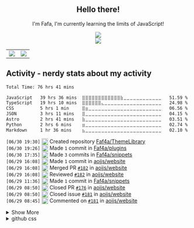 <div align="center">

## Hello there!

I'm Fafa, I'm currently learning the limits of JavaScript!

<img src="https://skillicons.dev/icons?i=astro,bash,cloudflare,git,html,js,md,nextjs,nodejs&perline=12" />
<br />
<img src="https://skillicons.dev/icons?i=discord,discordjs,github,pnpm,vscode&perline=12" />
<br />
    <table>
        <tr>
            <td style="padding=0;width=50%;">
                <img src="https://github-readme-stats.vercel.app/api?username=faf4a&hide=contribs&title_color=4F8CC9&text_color=9f9f9f&show_icons=true&bg_color=00000000&hide_border=true&icon_color=4F8CC9&hide_title=true&count_private=true" />
            </td>
            <td style="padding=0;width=50%;">
                <img src="https://github-readme-stats.vercel.app/api/top-langs/?username=faf4a&hide=commits&title_color=4F8CC9&text_color=9f9f9f&layout=compact&show_icons=true&bg_color=00000000&hide_border=true&icon_color=00000000&count_private=true" />
            </td>
        </tr>
    </table>
</div>

## Activity - nerdy stats about my activity
<!--START_SECTION:waka-->

```txt
Total Time: 76 hrs 41 mins

JavaScript   39 hrs 36 mins  ⣿⣿⣿⣿⣿⣿⣿⣿⣿⣿⣿⣿⣷⣀⣀⣀⣀⣀⣀⣀⣀⣀⣀⣀⣀   51.59 %
TypeScript   19 hrs 10 mins  ⣿⣿⣿⣿⣿⣿⣄⣀⣀⣀⣀⣀⣀⣀⣀⣀⣀⣀⣀⣀⣀⣀⣀⣀⣀   24.98 %
CSS          5 hrs 1 min     ⣿⣶⣀⣀⣀⣀⣀⣀⣀⣀⣀⣀⣀⣀⣀⣀⣀⣀⣀⣀⣀⣀⣀⣀⣀   06.56 %
JSON         3 hrs 11 mins   ⣿⣀⣀⣀⣀⣀⣀⣀⣀⣀⣀⣀⣀⣀⣀⣀⣀⣀⣀⣀⣀⣀⣀⣀⣀   04.15 %
Astro        2 hrs 41 mins   ⣷⣀⣀⣀⣀⣀⣀⣀⣀⣀⣀⣀⣀⣀⣀⣀⣀⣀⣀⣀⣀⣀⣀⣀⣀   03.51 %
Python       2 hrs 6 mins    ⣶⣀⣀⣀⣀⣀⣀⣀⣀⣀⣀⣀⣀⣀⣀⣀⣀⣀⣀⣀⣀⣀⣀⣀⣀   02.74 %
Markdown     1 hr 36 mins    ⣦⣀⣀⣀⣀⣀⣀⣀⣀⣀⣀⣀⣀⣀⣀⣀⣀⣀⣀⣀⣀⣀⣀⣀⣀   02.10 %
```

<!--END_SECTION:waka-->

<!--START_SECTION:activity-->
`[06/30 19:30]` <img alt="➕" src="https://github.com/cheesits456/github-activity-readme/raw/master/icons/create-repo.png" align="top" height="18"> Created repository [Faf4a/ThemeLibrary](https://github.com/Faf4a/ThemeLibrary)  
`[06/30 19:26]` <img alt="📝" src="https://github.com/cheesits456/github-activity-readme/raw/master/icons/commit.png" align="top" height="18"> Made `1` commit in [Faf4a/plugins](https://github.com/Faf4a/plugins)  
`[06/30 17:35]` <img alt="📝" src="https://github.com/cheesits456/github-activity-readme/raw/master/icons/commit.png" align="top" height="18"> Made `3` commits in [Faf4a/snippets](https://github.com/Faf4a/snippets)  
`[06/29 16:08]` <img alt="📝" src="https://github.com/cheesits456/github-activity-readme/raw/master/icons/commit.png" align="top" height="18"> Made `1` commit in [aoijs/website](https://github.com/aoijs/website)  
`[06/29 16:08]` <img alt="🎉" src="https://github.com/cheesits456/github-activity-readme/raw/master/icons/merge.png" align="top" height="18"> Merged PR [`#182`](https://github.com//aoijs/website/pull/182 'Update textSplitMap.md') in [aoijs/website](https://github.com/aoijs/website)  
`[06/29 16:08]` <img alt="🔍" src="https://github.com/cheesits456/github-activity-readme/raw/master/icons/review.png" align="top" height="18"> Reviewed [`#182`](https://github.com//aoijs/website/pull/182 'Update textSplitMap.md') in [aoijs/website](https://github.com/aoijs/website)  
`[06/29 11:36]` <img alt="📝" src="https://github.com/cheesits456/github-activity-readme/raw/master/icons/commit.png" align="top" height="18"> Made `1` commit in [Faf4a/snippets](https://github.com/Faf4a/snippets)  
`[06/29 08:50]` <img alt="❌" src="https://github.com/cheesits456/github-activity-readme/raw/master/icons/pr-close.png" align="top" height="18"> Closed PR [`#176`](https://github.com//aoijs/website/pull/176 'Update textSplitMap.md') in [aoijs/website](https://github.com/aoijs/website)  
`[06/29 08:50]` <img alt="❗️" src="https://github.com/cheesits456/github-activity-readme/raw/master/icons/issue.png" align="top" height="18"> Closed issue [`#181`](https://github.com//aoijs/website/issues/181 'Ban Appeal') in [aoijs/website](https://github.com/aoijs/website)  
`[06/29 08:45]` <img alt="🗣" src="https://github.com/cheesits456/github-activity-readme/raw/master/icons/comment.png" align="top" height="18"> Commented on [`#181`](https://github.com//aoijs/website/issues/181 'Ban Appeal') in [aoijs/website](https://github.com/aoijs/website)  

<details><summary>Show More</summary>

`[06/29 08:15]` <img alt="🗣" src="https://github.com/cheesits456/github-activity-readme/raw/master/icons/comment.png" align="top" height="18"> Commented on [`#181`](https://github.com//aoijs/website/issues/181 'Ban Appeal') in [aoijs/website](https://github.com/aoijs/website)  
`[06/29 05:26]` <img alt="📝" src="https://github.com/cheesits456/github-activity-readme/raw/master/icons/commit.png" align="top" height="18"> Made `24` commits in [Faf4a/Vencord](https://github.com/Faf4a/Vencord)  
`[06/28 16:44]` <img alt="✅" src="https://github.com/cheesits456/github-activity-readme/raw/master/icons/pr-open.png" align="top" height="18"> Opened PR [`#620`](https://github.com//aoijs/aoi.js/pull/620 'fix: stopTimeout') in [aoijs/aoi.js](https://github.com/aoijs/aoi.js)  
`[06/28 16:43]` <img alt="📂" src="https://github.com/cheesits456/github-activity-readme/raw/master/icons/create-branch.png" align="top" height="18"> Created branch [`timeout-fix`](https://github.com/aoijs/aoi.js/tree/timeout-fix) in [aoijs/aoi.js](https://github.com/aoijs/aoi.js)  
`[06/28 15:58]` <img alt="✅" src="https://github.com/cheesits456/github-activity-readme/raw/master/icons/pr-open.png" align="top" height="18"> Opened PR [`#619`](https://github.com//aoijs/aoi.js/pull/619 'fix: $clear function') in [aoijs/aoi.js](https://github.com/aoijs/aoi.js)  
`[06/28 15:58]` <img alt="📂" src="https://github.com/cheesits456/github-activity-readme/raw/master/icons/create-branch.png" align="top" height="18"> Created branch [`Faf4a-patch-1`](https://github.com/aoijs/aoi.js/tree/Faf4a-patch-1) in [aoijs/aoi.js](https://github.com/aoijs/aoi.js)  
`[06/28 13:49]` <img alt="❗️" src="https://github.com/cheesits456/github-activity-readme/raw/master/icons/issue.png" align="top" height="18"> Opened issue [`#32`](https://github.com//madewithai/madewithai/issues/32 'Getting Spammed with Invites') in [madewithai/madewithai](https://github.com/madewithai/madewithai)  
`[06/28 07:43]` <img alt="❗️" src="https://github.com/cheesits456/github-activity-readme/raw/master/icons/issue.png" align="top" height="18"> Closed issue [`#618`](https://github.com//aoijs/aoi.js/issues/618 'Bug: conditions checks break with vars which are not changed from the default value (6.8.0)') in [aoijs/aoi.js](https://github.com/aoijs/aoi.js)  
`[06/25 14:10]` <img alt="⭐" src="https://github.com/cheesits456/github-activity-readme/raw/master/icons/star.png" align="top" height="18"> Starred [discord/discord-api-docs](https://github.com/discord/discord-api-docs)  
`[06/25 13:17]` <img alt="📝" src="https://github.com/cheesits456/github-activity-readme/raw/master/icons/commit.png" align="top" height="18"> Made `1` commit in [Faf4a/plugins](https://github.com/Faf4a/plugins)  
`[06/25 13:01]` <img alt="📝" src="https://github.com/cheesits456/github-activity-readme/raw/master/icons/commit.png" align="top" height="18"> Made `3` commits in [Faf4a/Vencord](https://github.com/Faf4a/Vencord)  
`[06/24 18:31]` <img alt="⭐" src="https://github.com/cheesits456/github-activity-readme/raw/master/icons/star.png" align="top" height="18"> Starred [Vencord/Docs](https://github.com/Vencord/Docs)  
`[06/24 18:21]` <img alt="📝" src="https://github.com/cheesits456/github-activity-readme/raw/master/icons/commit.png" align="top" height="18"> Made `2` commits in [Faf4a/plugins](https://github.com/Faf4a/plugins)  
`[06/22 18:06]` <img alt="🗣" src="https://github.com/cheesits456/github-activity-readme/raw/master/icons/comment.png" align="top" height="18"> Commented on [`#2611`](https://github.com//Vendicated/Vencord/issues/2611 'When vencord on android?') in [Vendicated/Vencord](https://github.com/Vendicated/Vencord)  
`[06/21 23:43]` <img alt="📝" src="https://github.com/cheesits456/github-activity-readme/raw/master/icons/commit.png" align="top" height="18"> Made `19` commits in [Faf4a/Vencord](https://github.com/Faf4a/Vencord)  
`[06/21 01:01]` <img alt="📝" src="https://github.com/cheesits456/github-activity-readme/raw/master/icons/commit.png" align="top" height="18"> Made `1` commit in [Faf4a/aoi.mongo](https://github.com/Faf4a/aoi.mongo)  
`[06/20 16:08]` <img alt="📝" src="https://github.com/cheesits456/github-activity-readme/raw/master/icons/commit.png" align="top" height="18"> Made `1` commit in [Faf4a/snippets](https://github.com/Faf4a/snippets)  
`[06/20 06:29]` <img alt="📝" src="https://github.com/cheesits456/github-activity-readme/raw/master/icons/commit.png" align="top" height="18"> Made `1` commit in [Faf4a/plugins](https://github.com/Faf4a/plugins)  
`[06/20 06:15]` <img alt="📝" src="https://github.com/cheesits456/github-activity-readme/raw/master/icons/commit.png" align="top" height="18"> Made `3` commits in [Faf4a/snippets](https://github.com/Faf4a/snippets)  
`[06/20 00:52]` <img alt="❗️" src="https://github.com/cheesits456/github-activity-readme/raw/master/icons/issue.png" align="top" height="18"> Closed issue [`#617`](https://github.com//aoijs/aoi.js/issues/617 'Bug: $roundTenth') in [aoijs/aoi.js](https://github.com/aoijs/aoi.js)  
`[06/19 23:29]` <img alt="📝" src="https://github.com/cheesits456/github-activity-readme/raw/master/icons/commit.png" align="top" height="18"> Made `2` commits in [Faf4a/plugins](https://github.com/Faf4a/plugins)  
`[06/19 05:52]` <img alt="⭐" src="https://github.com/cheesits456/github-activity-readme/raw/master/icons/star.png" align="top" height="18"> Starred [Saltssaumure/ClassUpdate](https://github.com/Saltssaumure/ClassUpdate)  
`[06/19 05:31]` <img alt="📝" src="https://github.com/cheesits456/github-activity-readme/raw/master/icons/commit.png" align="top" height="18"> Made `12` commits in [Faf4a/Vencord](https://github.com/Faf4a/Vencord)  
`[06/18 23:25]` <img alt="📝" src="https://github.com/cheesits456/github-activity-readme/raw/master/icons/commit.png" align="top" height="18"> Made `1` commit in [aoijs/website](https://github.com/aoijs/website)  
`[06/18 22:28]` <img alt="🎉" src="https://github.com/cheesits456/github-activity-readme/raw/master/icons/merge.png" align="top" height="18"> Merged PR [`#180`](https://github.com//aoijs/website/pull/180 'Update roundTenth.md') in [aoijs/website](https://github.com/aoijs/website)  
`[06/18 22:28]` <img alt="📝" src="https://github.com/cheesits456/github-activity-readme/raw/master/icons/commit.png" align="top" height="18"> Made `1` commit in [aoijs/website](https://github.com/aoijs/website)  
`[06/18 22:28]` <img alt="🔍" src="https://github.com/cheesits456/github-activity-readme/raw/master/icons/review.png" align="top" height="18"> Reviewed [`#180`](https://github.com//aoijs/website/pull/180 'Update roundTenth.md') in [aoijs/website](https://github.com/aoijs/website)  
`[06/18 21:45]` <img alt="⭐" src="https://github.com/cheesits456/github-activity-readme/raw/master/icons/star.png" align="top" height="18"> Starred [HiDeoo/starlight-versions](https://github.com/HiDeoo/starlight-versions)  
`[06/18 01:17]` <img alt="⭐" src="https://github.com/cheesits456/github-activity-readme/raw/master/icons/star.png" align="top" height="18"> Starred [esmBot/esmBot](https://github.com/esmBot/esmBot)  
`[06/17 18:08]` <img alt="📝" src="https://github.com/cheesits456/github-activity-readme/raw/master/icons/commit.png" align="top" height="18"> Made `2` commits in [aoijs/aoi.dashboard](https://github.com/aoijs/aoi.dashboard)  
`[06/17 18:08]` <img alt="🎉" src="https://github.com/cheesits456/github-activity-readme/raw/master/icons/merge.png" align="top" height="18"> Merged PR [`#30`](https://github.com//aoijs/aoi.dashboard/pull/30 'Added footer on main page') in [aoijs/aoi.dashboard](https://github.com/aoijs/aoi.dashboard)  
`[06/17 15:14]` <img alt="📝" src="https://github.com/cheesits456/github-activity-readme/raw/master/icons/commit.png" align="top" height="18"> Made `1` commit in [aoijs/website](https://github.com/aoijs/website)  
`[06/17 15:14]` <img alt="🎉" src="https://github.com/cheesits456/github-activity-readme/raw/master/icons/merge.png" align="top" height="18"> Merged PR [`#179`](https://github.com//aoijs/website/pull/179 'Update queue.md') in [aoijs/website](https://github.com/aoijs/website)  
`[06/17 14:18]` <img alt="🔍" src="https://github.com/cheesits456/github-activity-readme/raw/master/icons/review.png" align="top" height="18"> Reviewed [`#179`](https://github.com//aoijs/website/pull/179 'Update queue.md') in [aoijs/website](https://github.com/aoijs/website)  
`[06/17 14:18]` <img alt="🔍" src="https://github.com/cheesits456/github-activity-readme/raw/master/icons/review.png" align="top" height="18"> Reviewed [`#179`](https://github.com//aoijs/website/pull/179 'Update queue.md') in [aoijs/website](https://github.com/aoijs/website)  
`[06/15 13:33]` <img alt="📝" src="https://github.com/cheesits456/github-activity-readme/raw/master/icons/commit.png" align="top" height="18"> Made `7` commits in [Faf4a/dashboard](https://github.com/Faf4a/dashboard)  
`[06/15 10:52]` <img alt="🎉" src="https://github.com/cheesits456/github-activity-readme/raw/master/icons/merge.png" align="top" height="18"> Merged PR [`#27`](https://github.com//Faf4a/dashboard/pull/27 'Changes') in [Faf4a/dashboard](https://github.com/Faf4a/dashboard)  
`[06/15 09:35]` <img alt="📝" src="https://github.com/cheesits456/github-activity-readme/raw/master/icons/commit.png" align="top" height="18"> Made `1` commit in [Faf4a/snippets](https://github.com/Faf4a/snippets)  
`[06/14 19:40]` <img alt="📝" src="https://github.com/cheesits456/github-activity-readme/raw/master/icons/commit.png" align="top" height="18"> Made `2` commits in [Faf4a/Vencord](https://github.com/Faf4a/Vencord)  
`[06/14 12:19]` <img alt="📝" src="https://github.com/cheesits456/github-activity-readme/raw/master/icons/commit.png" align="top" height="18"> Made `5` commits in [aoijs/website](https://github.com/aoijs/website)  
`[06/14 10:27]` <img alt="🗣" src="https://github.com/cheesits456/github-activity-readme/raw/master/icons/comment.png" align="top" height="18"> Commented on [`#176`](https://github.com//aoijs/website/issues/176 'Update textSplitMap.md') in [aoijs/website](https://github.com/aoijs/website)  
`[06/14 10:27]` <img alt="📝" src="https://github.com/cheesits456/github-activity-readme/raw/master/icons/commit.png" align="top" height="18"> Made `1` commit in [aoijs/website](https://github.com/aoijs/website)  
`[06/14 10:27]` <img alt="🎉" src="https://github.com/cheesits456/github-activity-readme/raw/master/icons/merge.png" align="top" height="18"> Merged PR [`#177`](https://github.com//aoijs/website/pull/177 'Rebase of src structure of functions') in [aoijs/website](https://github.com/aoijs/website)  
`[06/14 10:26]` <img alt="🔍" src="https://github.com/cheesits456/github-activity-readme/raw/master/icons/review.png" align="top" height="18"> Reviewed [`#177`](https://github.com//aoijs/website/pull/177 'Rebase of src structure of functions') in [aoijs/website](https://github.com/aoijs/website)  
`[06/13 15:00]` <img alt="📝" src="https://github.com/cheesits456/github-activity-readme/raw/master/icons/commit.png" align="top" height="18"> Made `2` commits in [Faf4a/dashboard](https://github.com/Faf4a/dashboard)  
`[06/13 15:00]` <img alt="🎉" src="https://github.com/cheesits456/github-activity-readme/raw/master/icons/merge.png" align="top" height="18"> Merged PR [`#26`](https://github.com//Faf4a/dashboard/pull/26 'Fixed guild cache +  modified /api/user/guilds') in [Faf4a/dashboard](https://github.com/Faf4a/dashboard)  
`[06/13 12:18]` <img alt="📝" src="https://github.com/cheesits456/github-activity-readme/raw/master/icons/commit.png" align="top" height="18"> Made `23` commits in [Faf4a/Vencord](https://github.com/Faf4a/Vencord)  
`[06/12 15:42]` <img alt="⭐" src="https://github.com/cheesits456/github-activity-readme/raw/master/icons/star.png" align="top" height="18"> Starred [ionuttbara/windows-defender-remover](https://github.com/ionuttbara/windows-defender-remover)  
`[06/11 18:40]` <img alt="✅" src="https://github.com/cheesits456/github-activity-readme/raw/master/icons/pr-open.png" align="top" height="18"> Opened PR [`#19`](https://github.com//aoijs/aoi.music/pull/19 'removeTrack, spotify fixes') in [aoijs/aoi.music](https://github.com/aoijs/aoi.music)  
`[06/11 18:38]` <img alt="📂" src="https://github.com/cheesits456/github-activity-readme/raw/master/icons/create-branch.png" align="top" height="18"> Created branch [`removetrack-spotify`](https://github.com/Faf4a/aoi.music/tree/removetrack-spotify) in [Faf4a/aoi.music](https://github.com/Faf4a/aoi.music)  
`[06/11 18:37]` <img alt="📝" src="https://github.com/cheesits456/github-activity-readme/raw/master/icons/commit.png" align="top" height="18"> Made `2` commits in [Faf4a/aoi.music](https://github.com/Faf4a/aoi.music)  
`[06/11 11:46]` <img alt="❌" src="https://github.com/cheesits456/github-activity-readme/raw/master/icons/pr-close.png" align="top" height="18"> Closed PR [`#18`](https://github.com//aoijs/aoi.music/pull/18 'fix spotify searching for wrong query') in [aoijs/aoi.music](https://github.com/aoijs/aoi.music)  
`[06/11 11:45]` <img alt="📝" src="https://github.com/cheesits456/github-activity-readme/raw/master/icons/commit.png" align="top" height="18"> Made `1` commit in [Faf4a/aoi.music](https://github.com/Faf4a/aoi.music)  
`[06/11 09:34]` <img alt="📝" src="https://github.com/cheesits456/github-activity-readme/raw/master/icons/commit.png" align="top" height="18"> Made `2` commits in [Faf4a/aoi.mongo](https://github.com/Faf4a/aoi.mongo)  
`[06/11 09:29]` <img alt="📂" src="https://github.com/cheesits456/github-activity-readme/raw/master/icons/create-branch.png" align="top" height="18"> Created branch [`object-nl`](https://github.com/Faf4a/aoi.mongo/tree/object-nl) in [Faf4a/aoi.mongo](https://github.com/Faf4a/aoi.mongo)  
`[06/10 10:29]` <img alt="📝" src="https://github.com/cheesits456/github-activity-readme/raw/master/icons/commit.png" align="top" height="18"> Made `187` commits in [Faf4a/Vencord](https://github.com/Faf4a/Vencord)  
`[06/10 10:28]` <img alt="🎉" src="https://github.com/cheesits456/github-activity-readme/raw/master/icons/merge.png" align="top" height="18"> Merged PR [`#7`](https://github.com//Faf4a/Vencord/pull/7 '[pull] main from Vendicated:main') in [Faf4a/Vencord](https://github.com/Faf4a/Vencord)  
`[06/10 04:38]` <img alt="📝" src="https://github.com/cheesits456/github-activity-readme/raw/master/icons/commit.png" align="top" height="18"> Made `4` commits in [Faf4a/Faf4a](https://github.com/Faf4a/Faf4a)  
`[06/09 08:22]` <img alt="⭐" src="https://github.com/cheesits456/github-activity-readme/raw/master/icons/star.png" align="top" height="18"> Starred [tiramisyuz/ghcss-ext](https://github.com/tiramisyuz/ghcss-ext)  
`[06/08 07:57]` <img alt="📝" src="https://github.com/cheesits456/github-activity-readme/raw/master/icons/commit.png" align="top" height="18"> Made `1` commit in [aoijs/aoi.js](https://github.com/aoijs/aoi.js)  
`[06/08 07:57]` <img alt="🎉" src="https://github.com/cheesits456/github-activity-readme/raw/master/icons/merge.png" align="top" height="18"> Merged PR [`#615`](https://github.com//aoijs/aoi.js/pull/615 'refactor: moved v7 to aoijs folder') in [aoijs/aoi.js](https://github.com/aoijs/aoi.js)  
`[06/08 07:56]` <img alt="🔍" src="https://github.com/cheesits456/github-activity-readme/raw/master/icons/review.png" align="top" height="18"> Reviewed [`#615`](https://github.com//aoijs/aoi.js/pull/615 'refactor: moved v7 to aoijs folder') in [aoijs/aoi.js](https://github.com/aoijs/aoi.js)  
`[06/08 06:40]` <img alt="❗️" src="https://github.com/cheesits456/github-activity-readme/raw/master/icons/issue.png" align="top" height="18"> Closed issue [`#612`](https://github.com//aoijs/aoi.js/issues/612 'Bug: $createArray creates an index when the input is empty (the version is 6.8.0)') in [aoijs/aoi.js](https://github.com/aoijs/aoi.js)  
`[06/08 06:40]` <img alt="❌" src="https://github.com/cheesits456/github-activity-readme/raw/master/icons/pr-close.png" align="top" height="18"> Closed PR [`#614`](https://github.com//aoijs/aoi.js/pull/614 'fixed getarray') in [aoijs/aoi.js](https://github.com/aoijs/aoi.js)  
`[06/08 03:52]` <img alt="🗣" src="https://github.com/cheesits456/github-activity-readme/raw/master/icons/comment.png" align="top" height="18"> Commented on [`#1926`](https://github.com//pizzaboxer/bloxstrap/issues/1926 ' Trying to open roblox in every way, it does not open in any way, bloxstrap stays stuck in the background') in [pizzaboxer/bloxstrap](https://github.com/pizzaboxer/bloxstrap)  
`[06/08 03:12]` <img alt="📝" src="https://github.com/cheesits456/github-activity-readme/raw/master/icons/commit.png" align="top" height="18"> Made `1` commit in [Faf4a/Faf4a](https://github.com/Faf4a/Faf4a)  
`[06/08 02:14]` <img alt="📝" src="https://github.com/cheesits456/github-activity-readme/raw/master/icons/commit.png" align="top" height="18"> Made `1` commit in [aoijs/website](https://github.com/aoijs/website)  
`[06/08 02:14]` <img alt="🎉" src="https://github.com/cheesits456/github-activity-readme/raw/master/icons/merge.png" align="top" height="18"> Merged PR [`#175`](https://github.com//aoijs/website/pull/175 'Update resolveEmojiID.md') in [aoijs/website](https://github.com/aoijs/website)  
`[06/08 00:08]` <img alt="📝" src="https://github.com/cheesits456/github-activity-readme/raw/master/icons/commit.png" align="top" height="18"> Made `7` commits in [Faf4a/Faf4a](https://github.com/Faf4a/Faf4a)  
`[06/07 00:24]` <img alt="📝" src="https://github.com/cheesits456/github-activity-readme/raw/master/icons/commit.png" align="top" height="18"> Made `2` commits in [Faf4a/Vencord](https://github.com/Faf4a/Vencord)  
`[06/07 00:24]` <img alt="📂" src="https://github.com/cheesits456/github-activity-readme/raw/master/icons/create-branch.png" align="top" height="18"> Created branch [`horror`](https://github.com/Faf4a/Vencord/tree/horror) in [Faf4a/Vencord](https://github.com/Faf4a/Vencord)  
`[06/06 23:33]` <img alt="🗣" src="https://github.com/cheesits456/github-activity-readme/raw/master/icons/comment.png" align="top" height="18"> Commented on [`#1926`](https://github.com//pizzaboxer/bloxstrap/issues/1926 ' Trying to open roblox in every way, it does not open in any way, bloxstrap stays stuck in the background') in [pizzaboxer/bloxstrap](https://github.com/pizzaboxer/bloxstrap)  
`[06/06 19:20]` <img alt="🗣" src="https://github.com/cheesits456/github-activity-readme/raw/master/icons/comment.png" align="top" height="18"> Commented on [`#612`](https://github.com//aoijs/aoi.js/issues/612 'Bug: $createArray creates an index when the input is empty (the version is 6.8.0)') in [aoijs/aoi.js](https://github.com/aoijs/aoi.js)  
`[06/06 07:48]` <img alt="❌" src="https://github.com/cheesits456/github-activity-readme/raw/master/icons/pr-close.png" align="top" height="18"> Closed PR [`#608`](https://github.com//aoijs/aoi.js/pull/608 'fix: $clear') in [aoijs/aoi.js](https://github.com/aoijs/aoi.js)  
`[06/06 07:48]` <img alt="🗣" src="https://github.com/cheesits456/github-activity-readme/raw/master/icons/comment.png" align="top" height="18"> Commented on [`#603`](https://github.com//aoijs/aoi.js/issues/603 'createArray with JSON support') in [aoijs/aoi.js](https://github.com/aoijs/aoi.js)  
`[06/06 07:47]` <img alt="📝" src="https://github.com/cheesits456/github-activity-readme/raw/master/icons/commit.png" align="top" height="18"> Made `6` commits in [SaiaAmako5/aoi.js](https://github.com/SaiaAmako5/aoi.js)  
`[06/06 07:46]` <img alt="🔍" src="https://github.com/cheesits456/github-activity-readme/raw/master/icons/review.png" align="top" height="18"> Reviewed [`#610`](https://github.com//aoijs/aoi.js/pull/610 'Add: $wordCount and $editEmbed') in [aoijs/aoi.js](https://github.com/aoijs/aoi.js)  
`[06/06 07:46]` <img alt="🔍" src="https://github.com/cheesits456/github-activity-readme/raw/master/icons/review.png" align="top" height="18"> Reviewed [`#610`](https://github.com//aoijs/aoi.js/pull/610 'Add: $wordCount and $editEmbed') in [aoijs/aoi.js](https://github.com/aoijs/aoi.js)  
`[06/06 05:56]` <img alt="📝" src="https://github.com/cheesits456/github-activity-readme/raw/master/icons/commit.png" align="top" height="18"> Made `1` commit in [Faf4a/snippets](https://github.com/Faf4a/snippets)  
`[06/06 03:25]` <img alt="📝" src="https://github.com/cheesits456/github-activity-readme/raw/master/icons/commit.png" align="top" height="18"> Made `14` commits in [Faf4a/Vencord](https://github.com/Faf4a/Vencord)  
`[06/02 14:51]` <img alt="📝" src="https://github.com/cheesits456/github-activity-readme/raw/master/icons/commit.png" align="top" height="18"> Made `3` commits in [Faf4a/plugins](https://github.com/Faf4a/plugins)  
`[06/02 02:51]` <img alt="📝" src="https://github.com/cheesits456/github-activity-readme/raw/master/icons/commit.png" align="top" height="18"> Made `6` commits in [Faf4a/Vencord](https://github.com/Faf4a/Vencord)  
`[06/01 19:21]` <img alt="⭐" src="https://github.com/cheesits456/github-activity-readme/raw/master/icons/star.png" align="top" height="18"> Starred [xM4ddy/OFGB](https://github.com/xM4ddy/OFGB)  
`[06/01 15:42]` <img alt="🗣" src="https://github.com/cheesits456/github-activity-readme/raw/master/icons/comment.png" align="top" height="18"> Commented on [`#602`](https://github.com//aoijs/aoi.js/issues/602 'Bug: $updateCommands') in [aoijs/aoi.js](https://github.com/aoijs/aoi.js)  
`[06/01 15:42]` <img alt="🗣" src="https://github.com/cheesits456/github-activity-readme/raw/master/icons/comment.png" align="top" height="18"> Commented on [`#606`](https://github.com//aoijs/aoi.js/issues/606 'Bug: Data Assigned to Parameters Does Not Work Correctly') in [aoijs/aoi.js](https://github.com/aoijs/aoi.js)  
`[06/01 15:42]` <img alt="❗️" src="https://github.com/cheesits456/github-activity-readme/raw/master/icons/issue.png" align="top" height="18"> Closed issue [`#606`](https://github.com//aoijs/aoi.js/issues/606 'Bug: Data Assigned to Parameters Does Not Work Correctly') in [aoijs/aoi.js](https://github.com/aoijs/aoi.js)  
`[06/01 15:38]` <img alt="📝" src="https://github.com/cheesits456/github-activity-readme/raw/master/icons/commit.png" align="top" height="18"> Made `2` commits in [aoijs/aoi.js](https://github.com/aoijs/aoi.js)  
`[06/01 15:38]` <img alt="✅" src="https://github.com/cheesits456/github-activity-readme/raw/master/icons/pr-open.png" align="top" height="18"> Opened PR [`#608`](https://github.com//aoijs/aoi.js/pull/608 'fix: $clear') in [aoijs/aoi.js](https://github.com/aoijs/aoi.js)  
`[06/01 15:37]` <img alt="🗣" src="https://github.com/cheesits456/github-activity-readme/raw/master/icons/comment.png" align="top" height="18"> Commented on [`#605`](https://github.com//aoijs/aoi.js/issues/605 'Bug: $setTimeout bug') in [aoijs/aoi.js](https://github.com/aoijs/aoi.js)  
`[06/01 15:37]` <img alt="❗️" src="https://github.com/cheesits456/github-activity-readme/raw/master/icons/issue.png" align="top" height="18"> Closed issue [`#605`](https://github.com//aoijs/aoi.js/issues/605 'Bug: $setTimeout bug') in [aoijs/aoi.js](https://github.com/aoijs/aoi.js)  
`[06/01 15:29]` <img alt="📝" src="https://github.com/cheesits456/github-activity-readme/raw/master/icons/commit.png" align="top" height="18"> Made `1` commit in [aoijs/website](https://github.com/aoijs/website)  
`[06/01 15:01]` <img alt="📂" src="https://github.com/cheesits456/github-activity-readme/raw/master/icons/create-branch.png" align="top" height="18"> Created branch [`clr-func`](https://github.com/aoijs/aoi.js/tree/clr-func) in [aoijs/aoi.js](https://github.com/aoijs/aoi.js)  
`[05/31 18:49]` <img alt="📝" src="https://github.com/cheesits456/github-activity-readme/raw/master/icons/commit.png" align="top" height="18"> Made `8` commits in [Faf4a/Vencord](https://github.com/Faf4a/Vencord)  
`[05/31 18:22]` <img alt="✅" src="https://github.com/cheesits456/github-activity-readme/raw/master/icons/pr-open.png" align="top" height="18"> Opened PR [`#18`](https://github.com//aoijs/aoi.music/pull/18 'fix spotify searching for wrong query') in [aoijs/aoi.music](https://github.com/aoijs/aoi.music)  
`[05/31 18:18]` <img alt="📝" src="https://github.com/cheesits456/github-activity-readme/raw/master/icons/commit.png" align="top" height="18"> Made `1` commit in [Faf4a/aoi.music](https://github.com/Faf4a/aoi.music)  
`[05/30 18:46]` <img alt="❌" src="https://github.com/cheesits456/github-activity-readme/raw/master/icons/delete.png" align="top" height="18"> Deleted `dev` from [Faf4a/aoi.mongo](https://github.com/Faf4a/aoi.mongo)  
`[05/30 18:46]` <img alt="📝" src="https://github.com/cheesits456/github-activity-readme/raw/master/icons/commit.png" align="top" height="18"> Made `2` commits in [Faf4a/aoi.mongo](https://github.com/Faf4a/aoi.mongo)  
`[05/30 18:46]` <img alt="🎉" src="https://github.com/cheesits456/github-activity-readme/raw/master/icons/merge.png" align="top" height="18"> Merged PR [`#1`](https://github.com//Faf4a/aoi.mongo/pull/1 'aoijs renames') in [Faf4a/aoi.mongo](https://github.com/Faf4a/aoi.mongo)  
`[05/30 18:46]` <img alt="✅" src="https://github.com/cheesits456/github-activity-readme/raw/master/icons/pr-open.png" align="top" height="18"> Opened PR [`#1`](https://github.com//Faf4a/aoi.mongo/pull/1 'aoijs renames') in [Faf4a/aoi.mongo](https://github.com/Faf4a/aoi.mongo)  
`[05/30 16:37]` <img alt="⭐" src="https://github.com/cheesits456/github-activity-readme/raw/master/icons/star.png" align="top" height="18"> Starred [dsdanielpark/Gemini-API](https://github.com/dsdanielpark/Gemini-API)  
`[05/29 22:43]` <img alt="📝" src="https://github.com/cheesits456/github-activity-readme/raw/master/icons/commit.png" align="top" height="18"> Made `1` commit in [aoijs/aoi.js](https://github.com/aoijs/aoi.js)  
`[05/29 22:00]` <img alt="📝" src="https://github.com/cheesits456/github-activity-readme/raw/master/icons/commit.png" align="top" height="18"> Made `6` commits in [Faf4a/Faf4a](https://github.com/Faf4a/Faf4a)  
`[05/29 15:52]` <img alt="🗣" src="https://github.com/cheesits456/github-activity-readme/raw/master/icons/comment.png" align="top" height="18"> Commented on [`#589`](https://github.com//aoijs/aoi.js/issues/589 'Silent Messages') in [aoijs/aoi.js](https://github.com/aoijs/aoi.js)  
`[05/29 15:51]` <img alt="🗣" src="https://github.com/cheesits456/github-activity-readme/raw/master/icons/comment.png" align="top" height="18"> Commented on [`#601`](https://github.com//aoijs/aoi.js/issues/601 'Bug: node:15512 [DEP0137]') in [aoijs/aoi.js](https://github.com/aoijs/aoi.js)  
`[05/29 15:51]` <img alt="❗️" src="https://github.com/cheesits456/github-activity-readme/raw/master/icons/issue.png" align="top" height="18"> Closed issue [`#601`](https://github.com//aoijs/aoi.js/issues/601 'Bug: node:15512 [DEP0137]') in [aoijs/aoi.js](https://github.com/aoijs/aoi.js)  
`[05/29 15:45]` <img alt="✅" src="https://github.com/cheesits456/github-activity-readme/raw/master/icons/pr-open.png" align="top" height="18"> Opened PR [`#604`](https://github.com//aoijs/aoi.js/pull/604 'changes') in [aoijs/aoi.js](https://github.com/aoijs/aoi.js)  
`[05/29 15:43]` <img alt="📂" src="https://github.com/cheesits456/github-activity-readme/raw/master/icons/create-branch.png" align="top" height="18"> Created branch [`msg-flags`](https://github.com/aoijs/aoi.js/tree/msg-flags) in [aoijs/aoi.js](https://github.com/aoijs/aoi.js)  
`[05/28 18:10]` <img alt="📝" src="https://github.com/cheesits456/github-activity-readme/raw/master/icons/commit.png" align="top" height="18"> Made `1` commit in [aoijs/aoi.js](https://github.com/aoijs/aoi.js)  
`[05/28 10:41]` <img alt="📝" src="https://github.com/cheesits456/github-activity-readme/raw/master/icons/commit.png" align="top" height="18"> Made `7` commits in [Faf4a/Vencord](https://github.com/Faf4a/Vencord)  
`[05/27 10:37]` <img alt="📝" src="https://github.com/cheesits456/github-activity-readme/raw/master/icons/commit.png" align="top" height="18"> Made `1` commit in [aoijs/website](https://github.com/aoijs/website)  
`[05/26 20:18]` <img alt="📝" src="https://github.com/cheesits456/github-activity-readme/raw/master/icons/commit.png" align="top" height="18"> Made `5` commits in [Faf4a/Vencord](https://github.com/Faf4a/Vencord)  
`[05/26 09:07]` <img alt="📝" src="https://github.com/cheesits456/github-activity-readme/raw/master/icons/commit.png" align="top" height="18"> Made `1` commit in [Faf4a/plugins](https://github.com/Faf4a/plugins)  
`[05/24 10:44]` <img alt="📝" src="https://github.com/cheesits456/github-activity-readme/raw/master/icons/commit.png" align="top" height="18"> Made `9` commits in [aoijs/aoi.js](https://github.com/aoijs/aoi.js)  
`[05/24 10:01]` <img alt="🗣" src="https://github.com/cheesits456/github-activity-readme/raw/master/icons/comment.png" align="top" height="18"> Commented on [`#1`](https://github.com//Faf4a/plugins/issues/1 '[ThemeLibrary] My theme was submitted without prior request of consent. I am not happy') in [Faf4a/plugins](https://github.com/Faf4a/plugins)  
`[05/24 10:01]` <img alt="❗️" src="https://github.com/cheesits456/github-activity-readme/raw/master/icons/issue.png" align="top" height="18"> Closed issue [`#1`](https://github.com//Faf4a/plugins/issues/1 '[ThemeLibrary] My theme was submitted without prior request of consent. I am not happy') in [Faf4a/plugins](https://github.com/Faf4a/plugins)  
`[05/24 09:13]` <img alt="📝" src="https://github.com/cheesits456/github-activity-readme/raw/master/icons/commit.png" align="top" height="18"> Made `3` commits in [Faf4a/Vencord](https://github.com/Faf4a/Vencord)  
`[05/24 03:18]` <img alt="📝" src="https://github.com/cheesits456/github-activity-readme/raw/master/icons/commit.png" align="top" height="18"> Made `1` commit in [aoijs/aoi.js](https://github.com/aoijs/aoi.js)  
`[05/23 14:34]` <img alt="📝" src="https://github.com/cheesits456/github-activity-readme/raw/master/icons/commit.png" align="top" height="18"> Made `5` commits in [Faf4a/Vencord](https://github.com/Faf4a/Vencord)  
`[05/23 14:04]` <img alt="📝" src="https://github.com/cheesits456/github-activity-readme/raw/master/icons/commit.png" align="top" height="18"> Made `2` commits in [aoijs/website](https://github.com/aoijs/website)  
`[05/23 07:10]` <img alt="✅" src="https://github.com/cheesits456/github-activity-readme/raw/master/icons/pr-open.png" align="top" height="18"> Opened PR [`#600`](https://github.com//aoijs/aoi.js/pull/600 'fix: typo') in [aoijs/aoi.js](https://github.com/aoijs/aoi.js)  
`[05/23 07:08]` <img alt="📂" src="https://github.com/cheesits456/github-activity-readme/raw/master/icons/create-branch.png" align="top" height="18"> Created branch [`loader-changes`](https://github.com/aoijs/aoi.js/tree/loader-changes) in [aoijs/aoi.js](https://github.com/aoijs/aoi.js)  
`[05/22 11:07]` <img alt="📝" src="https://github.com/cheesits456/github-activity-readme/raw/master/icons/commit.png" align="top" height="18"> Made `4` commits in [aoijs/aoi.js](https://github.com/aoijs/aoi.js)  
`[05/22 06:18]` <img alt="📝" src="https://github.com/cheesits456/github-activity-readme/raw/master/icons/commit.png" align="top" height="18"> Made `3` commits in [Faf4a/Vencord](https://github.com/Faf4a/Vencord)  
`[05/22 02:16]` <img alt="⭐" src="https://github.com/cheesits456/github-activity-readme/raw/master/icons/star.png" align="top" height="18"> Starred [dimdenGD/OldTwitter](https://github.com/dimdenGD/OldTwitter)  
`[05/22 02:12]` <img alt="📝" src="https://github.com/cheesits456/github-activity-readme/raw/master/icons/commit.png" align="top" height="18"> Made `2` commits in [aoijs/aoi.js](https://github.com/aoijs/aoi.js)  
`[05/22 02:12]` <img alt="✅" src="https://github.com/cheesits456/github-activity-readme/raw/master/icons/pr-open.png" align="top" height="18"> Opened PR [`#598`](https://github.com//aoijs/aoi.js/pull/598 'loadcmd changes') in [aoijs/aoi.js](https://github.com/aoijs/aoi.js)  
`[05/22 02:11]` <img alt="📂" src="https://github.com/cheesits456/github-activity-readme/raw/master/icons/create-branch.png" align="top" height="18"> Created branch [`loader`](https://github.com/aoijs/aoi.js/tree/loader) in [aoijs/aoi.js](https://github.com/aoijs/aoi.js)  
`[05/21 23:32]` <img alt="📝" src="https://github.com/cheesits456/github-activity-readme/raw/master/icons/commit.png" align="top" height="18"> Made `3` commits in [aoijs/aoi.js](https://github.com/aoijs/aoi.js)  
`[05/21 23:06]` <img alt="✅" src="https://github.com/cheesits456/github-activity-readme/raw/master/icons/pr-open.png" align="top" height="18"> Opened PR [`#597`](https://github.com//aoijs/aoi.js/pull/597 'fix: setTimeout') in [aoijs/aoi.js](https://github.com/aoijs/aoi.js)  
`[05/21 23:04]` <img alt="📂" src="https://github.com/cheesits456/github-activity-readme/raw/master/icons/create-branch.png" align="top" height="18"> Created branch [`settimeout-fix`](https://github.com/aoijs/aoi.js/tree/settimeout-fix) in [aoijs/aoi.js](https://github.com/aoijs/aoi.js)  
`[05/21 10:09]` <img alt="📝" src="https://github.com/cheesits456/github-activity-readme/raw/master/icons/commit.png" align="top" height="18"> Made `1` commit in [Faf4a/Vencord](https://github.com/Faf4a/Vencord)  
`[05/21 10:07]` <img alt="⭐" src="https://github.com/cheesits456/github-activity-readme/raw/master/icons/star.png" align="top" height="18"> Starred [wei/pull](https://github.com/wei/pull)  
`[05/21 10:05]` <img alt="📝" src="https://github.com/cheesits456/github-activity-readme/raw/master/icons/commit.png" align="top" height="18"> Made `2` commits in [Faf4a/Vencord](https://github.com/Faf4a/Vencord)  
`[05/21 05:24]` <img alt="📝" src="https://github.com/cheesits456/github-activity-readme/raw/master/icons/commit.png" align="top" height="18"> Made `1` commit in [Faf4a/Music-Guessr](https://github.com/Faf4a/Music-Guessr)  
`[05/21 05:20]` <img alt="🗣" src="https://github.com/cheesits456/github-activity-readme/raw/master/icons/comment.png" align="top" height="18"> Commented on [`#588`](https://github.com//Vencord/plugin-requests/issues/588 'Mobile Phone Online Status') in [Vencord/plugin-requests](https://github.com/Vencord/plugin-requests)  
`[05/21 00:31]` <img alt="📝" src="https://github.com/cheesits456/github-activity-readme/raw/master/icons/commit.png" align="top" height="18"> Made `40` commits in [Faf4a/Vencord](https://github.com/Faf4a/Vencord)  
`[05/20 06:13]` <img alt="🗣" src="https://github.com/cheesits456/github-activity-readme/raw/master/icons/comment.png" align="top" height="18"> Commented on [`#1`](https://github.com//Faf4a/plugins/issues/1 '[ThemeLibrary] My theme was submitted without prior request of consent. I am not happy') in [Faf4a/plugins](https://github.com/Faf4a/plugins)  
`[05/20 06:10]` <img alt="📝" src="https://github.com/cheesits456/github-activity-readme/raw/master/icons/commit.png" align="top" height="18"> Made `1` commit in [Faf4a/plugins](https://github.com/Faf4a/plugins)  
`[05/20 06:09]` <img alt="⭐" src="https://github.com/cheesits456/github-activity-readme/raw/master/icons/star.png" align="top" height="18"> Starred [Faf4a/plugins](https://github.com/Faf4a/plugins)  
`[05/20 06:08]` <img alt="🗣" src="https://github.com/cheesits456/github-activity-readme/raw/master/icons/comment.png" align="top" height="18"> Commented on [`#1`](https://github.com//Faf4a/plugins/issues/1 '[ThemeLibrary] My theme was submitted without prior request of consent. I am not happy') in [Faf4a/plugins](https://github.com/Faf4a/plugins)  
`[05/20 06:07]` <img alt="🗣" src="https://github.com/cheesits456/github-activity-readme/raw/master/icons/comment.png" align="top" height="18"> Commented on [`#1`](https://github.com//Faf4a/plugins/issues/1 '[ThemeLibrary] My theme was submitted without prior request of consent. I am not happy') in [Faf4a/plugins](https://github.com/Faf4a/plugins)  
`[05/20 05:38]` <img alt="🗣" src="https://github.com/cheesits456/github-activity-readme/raw/master/icons/comment.png" align="top" height="18"> Commented on [`#1`](https://github.com//Faf4a/plugins/issues/1 '[ThemeLibrary] My theme was submitted without prior request of consent. I am not happy') in [Faf4a/plugins](https://github.com/Faf4a/plugins)  
`[05/20 05:34]` <img alt="📝" src="https://github.com/cheesits456/github-activity-readme/raw/master/icons/commit.png" align="top" height="18"> Made `2` commits in [Faf4a/plugins](https://github.com/Faf4a/plugins)  
`[05/20 01:43]` <img alt="📝" src="https://github.com/cheesits456/github-activity-readme/raw/master/icons/commit.png" align="top" height="18"> Made `5` commits in [Faf4a/Faf4a](https://github.com/Faf4a/Faf4a)  
`[05/20 01:29]` <img alt="⭐" src="https://github.com/cheesits456/github-activity-readme/raw/master/icons/star.png" align="top" height="18"> Starred [anmol098/waka-readme-stats](https://github.com/anmol098/waka-readme-stats)  
`[05/19 19:21]` <img alt="📝" src="https://github.com/cheesits456/github-activity-readme/raw/master/icons/commit.png" align="top" height="18"> Made `1` commit in [Faf4a/Vencord](https://github.com/Faf4a/Vencord)  
`[05/19 09:11]` <img alt="📝" src="https://github.com/cheesits456/github-activity-readme/raw/master/icons/commit.png" align="top" height="18"> Made `2` commits in [Faf4a/Faf4a](https://github.com/Faf4a/Faf4a)  
`[05/19 07:01]` <img alt="📝" src="https://github.com/cheesits456/github-activity-readme/raw/master/icons/commit.png" align="top" height="18"> Made `14` commits in [Faf4a/Vencord](https://github.com/Faf4a/Vencord)  
`[05/19 06:38]` <img alt="❌" src="https://github.com/cheesits456/github-activity-readme/raw/master/icons/pr-close.png" align="top" height="18"> Closed PR [`#174`](https://github.com//aoijs/website/pull/174 'test') in [aoijs/website](https://github.com/aoijs/website)  
`[05/19 06:37]` <img alt="✅" src="https://github.com/cheesits456/github-activity-readme/raw/master/icons/pr-open.png" align="top" height="18"> Opened PR [`#174`](https://github.com//aoijs/website/pull/174 'test') in [aoijs/website](https://github.com/aoijs/website)  
`[05/19 06:35]` <img alt="📝" src="https://github.com/cheesits456/github-activity-readme/raw/master/icons/commit.png" align="top" height="18"> Made `1` commit in [aoijs/website](https://github.com/aoijs/website)  
`[05/19 06:35]` <img alt="🎉" src="https://github.com/cheesits456/github-activity-readme/raw/master/icons/merge.png" align="top" height="18"> Merged PR [`#172`](https://github.com//aoijs/website/pull/172 'Update hasPerms.md') in [aoijs/website](https://github.com/aoijs/website)  
`[05/19 06:34]` <img alt="🗣" src="https://github.com/cheesits456/github-activity-readme/raw/master/icons/comment.png" align="top" height="18"> Commented on [`#172`](https://github.com//aoijs/website/issues/172 'Update hasPerms.md') in [aoijs/website](https://github.com/aoijs/website)  
`[05/19 06:31]` <img alt="📝" src="https://github.com/cheesits456/github-activity-readme/raw/master/icons/commit.png" align="top" height="18"> Made `1` commit in [aoijs/website](https://github.com/aoijs/website)  
`[05/19 06:31]` <img alt="🎉" src="https://github.com/cheesits456/github-activity-readme/raw/master/icons/merge.png" align="top" height="18"> Merged PR [`#173`](https://github.com//aoijs/website/pull/173 'Update newTicket.md') in [aoijs/website](https://github.com/aoijs/website)  
`[05/19 06:31]` <img alt="📝" src="https://github.com/cheesits456/github-activity-readme/raw/master/icons/commit.png" align="top" height="18"> Made `1` commit in [aoijs/website](https://github.com/aoijs/website)  
`[05/18 18:39]` <img alt="🗣" src="https://github.com/cheesits456/github-activity-readme/raw/master/icons/comment.png" align="top" height="18"> Commented on [`#173`](https://github.com//aoijs/website/issues/173 'Update newTicket.md') in [aoijs/website](https://github.com/aoijs/website)  
`[05/18 07:04]` <img alt="🔍" src="https://github.com/cheesits456/github-activity-readme/raw/master/icons/review.png" align="top" height="18"> Reviewed [`#1806`](https://github.com//Vendicated/Vencord/pull/1806 'feat(plugin): ToastNotifications') in [Vendicated/Vencord](https://github.com/Vendicated/Vencord)  
`[05/17 20:18]` <img alt="📝" src="https://github.com/cheesits456/github-activity-readme/raw/master/icons/commit.png" align="top" height="18"> Made `4` commits in [Faf4a/aoi.music](https://github.com/Faf4a/aoi.music)  
`[05/17 08:06]` <img alt="📝" src="https://github.com/cheesits456/github-activity-readme/raw/master/icons/commit.png" align="top" height="18"> Made `5` commits in [Faf4a/Vencord](https://github.com/Faf4a/Vencord)  
`[05/17 07:47]` <img alt="📝" src="https://github.com/cheesits456/github-activity-readme/raw/master/icons/commit.png" align="top" height="18"> Made `3` commits in [Faf4a/Faf4a](https://github.com/Faf4a/Faf4a)  
`[05/17 01:21]` <img alt="📝" src="https://github.com/cheesits456/github-activity-readme/raw/master/icons/commit.png" align="top" height="18"> Made `1` commit in [Faf4a/plugins](https://github.com/Faf4a/plugins)  
`[05/17 00:12]` <img alt="⭐" src="https://github.com/cheesits456/github-activity-readme/raw/master/icons/star.png" align="top" height="18"> Starred [AkaruiDevelopment/aoi.music](https://github.com/AkaruiDevelopment/aoi.music)  
`[05/16 20:41]` <img alt="✅" src="https://github.com/cheesits456/github-activity-readme/raw/master/icons/pr-open.png" align="top" height="18"> Opened PR [`#16`](https://github.com//AkaruiDevelopment/aoi.music/pull/16 'aoi.music') in [AkaruiDevelopment/aoi.music](https://github.com/AkaruiDevelopment/aoi.music)  
`[05/16 20:35]` <img alt="📝" src="https://github.com/cheesits456/github-activity-readme/raw/master/icons/commit.png" align="top" height="18"> Made `1` commit in [Faf4a/aoi.music](https://github.com/Faf4a/aoi.music)  
`[05/16 17:57]` <img alt="🎉" src="https://github.com/cheesits456/github-activity-readme/raw/master/icons/merge.png" align="top" height="18"> Merged PR [`#170`](https://github.com//aoijs/website/pull/170 'Update interactionData.md') in [aoijs/website](https://github.com/aoijs/website)  
`[05/16 17:57]` <img alt="📝" src="https://github.com/cheesits456/github-activity-readme/raw/master/icons/commit.png" align="top" height="18"> Made `1` commit in [aoijs/website](https://github.com/aoijs/website)  
`[05/16 17:50]` <img alt="🗣" src="https://github.com/cheesits456/github-activity-readme/raw/master/icons/comment.png" align="top" height="18"> Commented on [`#170`](https://github.com//aoijs/website/issues/170 'Update interactionData.md') in [aoijs/website](https://github.com/aoijs/website)  
`[05/16 17:50]` <img alt="🗣" src="https://github.com/cheesits456/github-activity-readme/raw/master/icons/comment.png" align="top" height="18"> Commented on [`#170`](https://github.com//aoijs/website/issues/170 'Update interactionData.md') in [aoijs/website](https://github.com/aoijs/website)  
`[05/16 15:43]` <img alt="🗣" src="https://github.com/cheesits456/github-activity-readme/raw/master/icons/comment.png" align="top" height="18"> Commented on [`#11`](https://github.com//AkaruiDevelopment/aoi.music/issues/11 '[BUG] $queue - incorrect position index of current track playing') in [AkaruiDevelopment/aoi.music](https://github.com/AkaruiDevelopment/aoi.music)  
`[05/16 15:35]` <img alt="🗣" src="https://github.com/cheesits456/github-activity-readme/raw/master/icons/comment.png" align="top" height="18"> Commented on [`#15`](https://github.com//AkaruiDevelopment/aoi.music/issues/15 '[BUG] $hasPlayer is bugged') in [AkaruiDevelopment/aoi.music](https://github.com/AkaruiDevelopment/aoi.music)  
`[05/16 15:24]` <img alt="📝" src="https://github.com/cheesits456/github-activity-readme/raw/master/icons/commit.png" align="top" height="18"> Made `35` commits in [Faf4a/Vencord](https://github.com/Faf4a/Vencord)  
`[05/16 01:23]` <img alt="📝" src="https://github.com/cheesits456/github-activity-readme/raw/master/icons/commit.png" align="top" height="18"> Made `1` commit in [Faf4a/plugins](https://github.com/Faf4a/plugins)  
`[05/15 02:48]` <img alt="📝" src="https://github.com/cheesits456/github-activity-readme/raw/master/icons/commit.png" align="top" height="18"> Made `2` commits in [Faf4a/Faf4a](https://github.com/Faf4a/Faf4a)  
`[05/15 01:06]` <img alt="📝" src="https://github.com/cheesits456/github-activity-readme/raw/master/icons/commit.png" align="top" height="18"> Made `3` commits in [Faf4a/cf-workers-status-page](https://github.com/Faf4a/cf-workers-status-page)  
`[05/15 00:56]` <img alt="🍴" src="https://github.com/cheesits456/github-activity-readme/raw/master/icons/fork.png" align="top" height="18"> Forked [eidam/cf-workers-status-page](https://github.com/eidam/cf-workers-status-page) to [Faf4a/cf-workers-status-page](https://github.com/Faf4a/cf-workers-status-page)  
`[05/14 22:04]` <img alt="📝" src="https://github.com/cheesits456/github-activity-readme/raw/master/icons/commit.png" align="top" height="18"> Made `56` commits in [Faf4a/Vencord](https://github.com/Faf4a/Vencord)  
`[05/14 19:08]` <img alt="📝" src="https://github.com/cheesits456/github-activity-readme/raw/master/icons/commit.png" align="top" height="18"> Made `2` commits in [aoijs/aoi.js](https://github.com/aoijs/aoi.js)  
`[05/14 19:08]` <img alt="✅" src="https://github.com/cheesits456/github-activity-readme/raw/master/icons/pr-open.png" align="top" height="18"> Opened PR [`#596`](https://github.com//aoijs/aoi.js/pull/596 'events: MessagePollVoteAdd, MessagePollVoteRemove') in [aoijs/aoi.js](https://github.com/aoijs/aoi.js)  
`[05/14 19:07]` <img alt="❌" src="https://github.com/cheesits456/github-activity-readme/raw/master/icons/delete.png" align="top" height="18"> Deleted `events` from [aoijs/aoi.js](https://github.com/aoijs/aoi.js)  
`[05/14 19:07]` <img alt="📂" src="https://github.com/cheesits456/github-activity-readme/raw/master/icons/create-branch.png" align="top" height="18"> Created branch [`changes`](https://github.com/aoijs/aoi.js/tree/changes) in [aoijs/aoi.js](https://github.com/aoijs/aoi.js)  
`[05/14 19:06]` <img alt="📂" src="https://github.com/cheesits456/github-activity-readme/raw/master/icons/create-branch.png" align="top" height="18"> Created branch [`events`](https://github.com/aoijs/aoi.js/tree/events) in [aoijs/aoi.js](https://github.com/aoijs/aoi.js)  
`[05/14 18:07]` <img alt="⭐" src="https://github.com/cheesits456/github-activity-readme/raw/master/icons/star.png" align="top" height="18"> Starred [udecode/plate](https://github.com/udecode/plate)  
`[05/14 04:51]` <img alt="📝" src="https://github.com/cheesits456/github-activity-readme/raw/master/icons/commit.png" align="top" height="18"> Made `11` commits in [Faf4a/Faf4a](https://github.com/Faf4a/Faf4a)  

</details>
<!--END_SECTION:activity-->

<!--
###

<picture>
  <source media="(prefers-color-scheme: dark)" srcset="https://raw.githubusercontent.com/faf4a/faf4a/output/github-contribution-grid-snake-dark.svg">
  <source media="(prefers-color-scheme: light)" srcset="https://raw.githubusercontent.com/faf4a/faf4a/output/github-contribution-grid-snake.svg">
  <img width=850 alt="github contribution grid snake animation" src="https://raw.githubusercontent.com/faf4a/faf4a/output/github-contribution-grid-snake.svg">
</picture>

###


<div align="center">
<a href="https://data-card-for-spotify.herokuapp.com/card?user_id=31u76bjeqd2fyipivwnbx7bsiy5y">
  <img width=815 src="https://data-card-for-spotify.herokuapp.com/api/card?user_id=31u76bjeqd2fyipivwnbx7bsiy5y&hide_title=1&limit=3" alt="Data Card for Spotify">
</a>
</div>

###
-->

<details><summary>github css</summary>
  - use this to see kitty: https://github.com/tiramisyuz/ghcss-ext
<br/>
  <code id="ghusrcss-code">
    body {
      background: url('https://github.com/Faf4a/Faf4a/assets/87046111/8928d114-93c5-4ef7-ada1-fb1c53fcd5e8') no-repeat center center fixed;
      background-size: cover;
    }
  </code>
</details>
